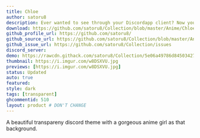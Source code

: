 ```yaml
---
title: Chloe
author: satoru8
description: Ever wanted to see through your Discordapp client? Now you can!
download: https://github.com/satoru8/Collection/blob/master/Anime/Chloe.theme.css
github_profile_url: https://github.com/satoru8/
github_source_url: https://github.com/satoru8/Collection/blob/master/Anime/Chloe.theme.css
github_issue_url: https://github.com/satoru8/Collection/issues
discord_server:
demo: https://rawcdn.githack.com/satoru8/Collection/5e06a49786d8450342741bd673e418eeda3baafe/Anime/Chloe.theme.css
thumbnail: https://i.imgur.com/w8DSXVU.jpg
previews: [https://i.imgur.com/w8DSXVU.jpg]
status: Updated
auto: true
featured: 
style: dark
tags: [transparent]
ghcommentid: 510
layout: product # DON'T CHANGE
---
```

A beautiful transpareny discord theme with a gorgeous anime girl as that background.